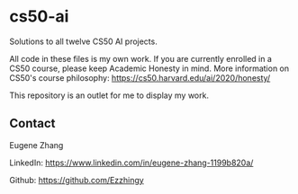 # cs50-ai
Solutions to all twelve CS50 AI projects.

All code in these files is my own work. If you are currently enrolled in a CS50 course, please keep Academic Honesty in mind. More information on CS50's course philosophy: https://cs50.harvard.edu/ai/2020/honesty/

This repository is an outlet for me to display my work.

## Contact

Eugene Zhang

LinkedIn: https://www.linkedin.com/in/eugene-zhang-1199b820a/

Github: https://github.com/Ezzhingy
